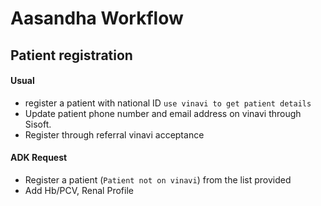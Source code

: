 # Aasandha Workflow

## Patient registration

#### Usual

- register a patient with national ID `use vinavi to get patient details`
- Update patient phone number and email address on vinavi through Sisoft.
- Register through referral vinavi acceptance

#### ADK Request

- Register a patient (`Patient not on vinavi`) from the list provided
- Add Hb/PCV, Renal Profile